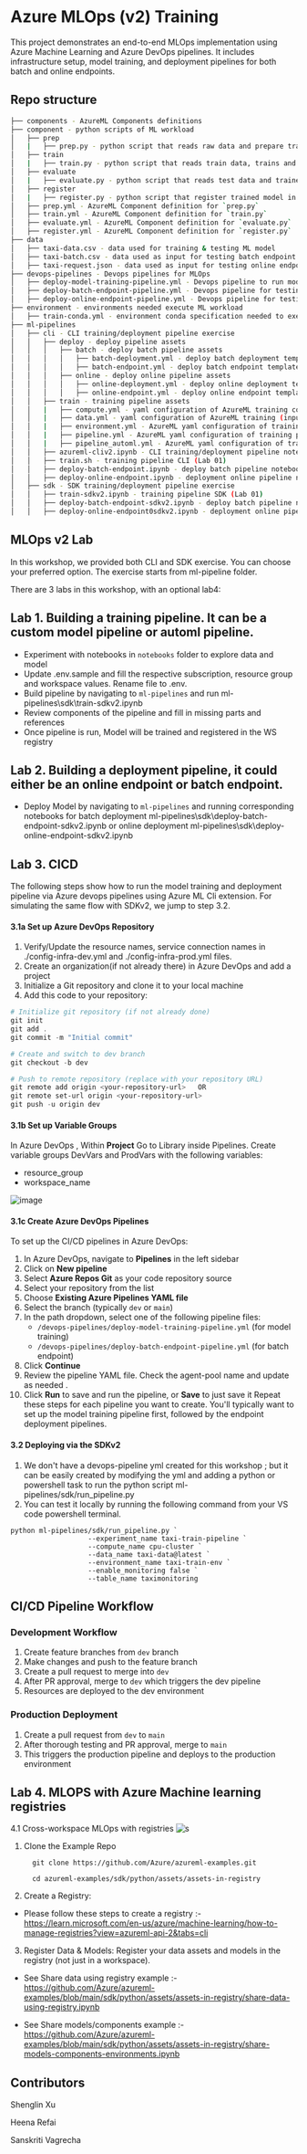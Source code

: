 # Azure MLOps (v2) Training

This project demonstrates an end-to-end MLOps implementation using Azure Machine Learning and Azure DevOps pipelines. It includes infrastructure setup, model training, and deployment pipelines for both batch and online endpoints.

## Repo structure 

```bash
├── components - AzureML Components definitions
├── component - python scripts of ML workload
│   ├── prep
│   |   ├── prep.py - python script that reads raw data and prepare train, val and test datasets
│   ├── train
│   |   ├── train.py - python script that reads train data, trains and saves an ML model
│   ├── evaluate
│   |   ├── evaluate.py - python script that reads test data and trained model and evaluates model performance
│   ├── register
│   |   ├── register.py - python script that register trained model in AzureML Model Registry
│   ├── prep.yml - AzureML Component definition for `prep.py` 
│   ├── train.yml - AzureML Component definition for `train.py` 
│   ├── evaluate.yml - AzureML Component definition for `evaluate.py` 
│   ├── register.yml - AzureML Component definition for `register.py` 
├── data
│   ├── taxi-data.csv - data used for training & testing ML model
│   ├── taxi-batch.csv - data used as input for testing batch endpoint
│   ├── taxi-request.json - data used as input for testing online endpoint
├── devops-pipelines - Devops pipelines for MLOps
│   ├── deploy-model-training-pipeline.yml - Devops pipeline to run model training
│   ├── deploy-batch-endpoint-pipeline.yml - Devops pipeline for testing batch endpoint
│   ├── deploy-online-endpoint-pipeline.yml - Devops pipeline for testing online endpoint
├── environment - environments needed execute ML workload
│   ├── train-conda.yml - environment conda specification needed to execute python scripts in ML workload
├── ml-pipelines
│   ├── cli - CLI training/deployment pipeline exercise
│   │   ├── deploy - deploy pipeline assets
│   │   │   ├── batch - deploy batch pipeline assets
│   │   │   │   ├── batch-deployment.yml - deploy batch deployment template
│   │   │   │   ├── batch-endpoint.yml - deploy batch endpoint template
│   │   │   ├── online - deploy online pipeline assets
│   │   │   │   ├── online-deployment.yml - deploy online deployment template
│   │   │   │   ├── online-endpoint.yml - deploy online endpoint template
│   │   ├── train - training pipeline assets
│   │   |   ├── compute.yml - yaml configuration of AzureML training compute cluster
│   │   |   ├── data.yml - yaml configuration of AzureML training (input) data asset
│   │   |   ├── environment.yml - AzureML yaml configuration of training environment
│   │   |   ├── pipeline.yml - AzureML yaml configuration of training pipeline
│   │   |   ├── pipeline_automl.yml - AzureML yaml configuration of training pipeline
│   │   ├── azureml-cliv2.ipynb - CLI training/deployment pipeline notebook code sample
│   │   ├── train.sh - training pipeline CLI (Lab 01)
│   │   ├── deploy-batch-endpoint.ipynb - deploy batch pipeline notebook (Lab 02)
│   │   ├── deploy-online-endpoint.ipynb - deployment online pipeline notebook (Lab 02)
│   ├── sdk - SDK training/deployment pipeline exercise
│   │   ├── train-sdkv2.ipynb - training pipeline SDK (Lab 01)
│   │   ├── deploy-batch-endpoint-sdkv2.ipynb - deploy batch pipeline notebook (Lab 02)
│   │   ├── deploy-online-endpoint0sdkv2.ipynb - deployment online pipeline notebook (Lab 02)
```

## MLOps v2 Lab

In this workshop, we provided both CLI and SDK exercise. You can choose your preferred option. The exercise starts from ml-pipeline folder. 

There are 3 labs in this workshop, with an optional lab4:

## Lab 1. Building a training pipeline. It can be a custom model pipeline or automl pipeline.
  - Experiment with notebooks in `notebooks` folder to explore data and model 
  - Update .env.sample and fill the respective subscription, resource group and workspace values. Rename file to .env. 
  - Build pipeline by navigating to `ml-pipelines` and run ml-pipelines\sdk\train-sdkv2.ipynb
  - Review components of the pipeline and fill in missing parts and references 
  - Once pipeline is run, Model will be trained and registered in the WS registry

## Lab 2. Building a deployment pipeline, it could either be an online endpoint or batch endpoint. 
  - Deploy Model by navigating to `ml-pipelines` and running corresponding notebooks for batch deployment ml-pipelines\sdk\deploy-batch-endpoint-sdkv2.ipynb or online deployment ml-pipelines\sdk\deploy-online-endpoint-sdkv2.ipynb

## Lab 3. CICD

The following steps show how to run the model training and deployment pipeline via Azure devops pipelines using Azure ML Cli extension. For simulating the same flow with  SDKv2, we jump to step 3.2.

#### 3.1a Set up Azure DevOps Repository

1. Verify/Update the resource names, service connection names in ./config-infra-dev.yml and ./config-infra-prod.yml files.
2. Create an organization(if not already there) in Azure DevOps and add a project
3. Initialize a Git repository and clone it to your local machine
4. Add this code to your repository:

```powershell
# Initialize git repository (if not already done)
git init
git add .
git commit -m "Initial commit"

# Create and switch to dev branch
git checkout -b dev

# Push to remote repository (replace with your repository URL)
git remote add origin <your-repository-url>   OR
git remote set-url origin <your-repository-url>
git push -u origin dev
```
#### 3.1b Set up Variable Groups
In Azure DevOps , Within **Project** Go to Library inside Pipelines. Create variable groups DevVars and ProdVars with the following variables:
- resource_group
- workspace_name
  
![image](https://github.com/user-attachments/assets/8d48f94c-2f3c-48cb-9668-b9b6284cc20b)

#### 3.1c Create Azure DevOps Pipelines
To set up the CI/CD pipelines in Azure DevOps:
1. In Azure DevOps, navigate to **Pipelines** in the left sidebar
2. Click on **New pipeline**
3. Select **Azure Repos Git** as your code repository source
4. Select your repository from the list
5. Choose **Existing Azure Pipelines YAML file**
6. Select the branch (typically `dev` or `main`)
7. In the path dropdown, select one of the following pipeline files:
   - `/devops-pipelines/deploy-model-training-pipeline.yml` (for model training)
   - `/devops-pipelines/deploy-batch-endpoint-pipeline.yml` (for batch endpoint)
8. Click **Continue**
9. Review the pipeline YAML file. Check the agent-pool name and update as needed .
10. Click **Run** to save and run the pipeline, or **Save** to just save it
Repeat these steps for each pipeline you want to create. You'll typically want to set up the model training pipeline first, followed by the endpoint deployment pipelines.


#### 3.2 Deploying via the SDKv2
1. We don't have a devops-pipeline yml created for this workshop ; but it can be easily created by modifying the yml and adding a python or powershell task to run the python script ml-pipelines/sdk/run_pipeline.py
2. You can test it locally by running the following command from your VS code powershell terminal.
```
python ml-pipelines/sdk/run_pipeline.py `
                   --experiment_name taxi-train-pipeline `
                   --compute_name cpu-cluster `
                   --data_name taxi-data@latest `
                   --environment_name taxi-train-env `
                   --enable_monitoring false `
                   --table_name taximonitoring
```


## CI/CD Pipeline Workflow
### Development Workflow
1. Create feature branches from `dev` branch
2. Make changes and push to the feature branch
3. Create a pull request to merge into `dev`
4. After PR approval, merge to `dev` which triggers the dev pipeline
5. Resources are deployed to the dev environment
### Production Deployment
1. Create a pull request from `dev` to `main`
2. After thorough testing and PR approval, merge to `main`
3. This triggers the production pipeline and deploys to the production environment




## Lab 4. MLOPS with Azure Machine learning registries
 
4.1 Cross-workspace MLOps with registries
![s](imgs/registry.png)
 
1.  Clone the Example Repo
 
          git clone https://github.com/Azure/azureml-examples.git
 
          cd azureml-examples/sdk/python/assets/assets-in-registry
 
2.  Create a Registry:
 
- Please follow these steps to create a registry :- https://learn.microsoft.com/en-us/azure/machine-learning/how-to-manage-registries?view=azureml-api-2&tabs=cli
 
3. Register Data & Models:
   Register your data assets and models in the registry (not just in a workspace).
 
- See Share data using registry example :- https://github.com/Azure/azureml-examples/blob/main/sdk/python/assets/assets-in-registry/share-data-using-registry.ipynb
 
- See Share models/components example :- https://github.com/Azure/azureml-examples/blob/main/sdk/python/assets/assets-in-registry/share-models-components-environments.ipynb



## Contributors

Shenglin Xu

Heena Refai

Sanskriti Vagrecha





